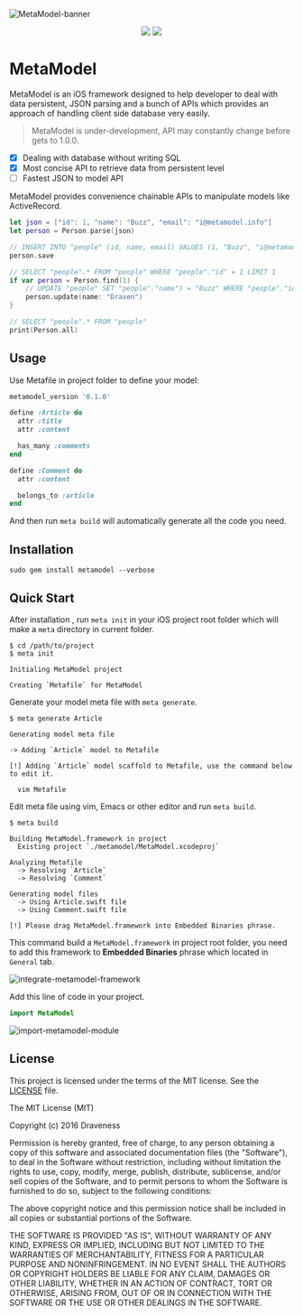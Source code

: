 ![MetaModel-banner](./images/banner.png)

<p align="center">
<a href="https://github.com/draveness/metamodel/blob/master/LICENSE"><img src="https://img.shields.io/badge/license-MIT-green.svg?style=flat"></a>
<a href="http://rubygems.org/gems/metamodel"><img src="https://img.shields.io/gem/v/metamodel.svg?style=flat"></a>
</p>

# MetaModel

MetaModel is an iOS framework designed to help developer to deal with data persistent, JSON parsing and a bunch of APIs which provides an approach of handling client side database very easily.

> MetaModel is under-development, API may constantly change before gets to 1.0.0.

+ [x] Dealing with database without writing SQL
+ [x] Most concise API to retrieve data from persistent level
+ [ ] Fastest JSON to model API

MetaModel provides convenience chainable APIs to manipulate models like ActiveRecord.

```swift
let json = ["id": 1, "name": "Buzz", "email": "i@metamodel.info"]
let person = Person.parse(json)

// INSERT INTO "people" (id, name, email) VALUES (1, "Buzz", "i@metamodel.info")
person.save

// SELECT "people".* FROM "people" WHERE "people"."id" = 1 LIMIT 1
if var person = Person.find(1) {
    // UPDATE "people" SET "people"."name") = "Buzz" WHERE "people"."id" = 1
    person.update(name: "Draven")
}

// SELECT "people".* FROM "people"
print(Person.all)
```

## Usage

Use Metafile in project folder to define your model:

```ruby
metamodel_version '0.1.0'

define :Article do
  attr :title
  attr :content

  has_many :comments
end

define :Comment do
  attr :content

  belongs_to :article
end
```

And then run `meta build` will automatically generate all the code you need.

## Installation

```
sudo gem install metamodel --verbose
```

## Quick Start

After installation , run `meta init` in your iOS project root folder which will make a `meta` directory in current folder.

```shell
$ cd /path/to/project
$ meta init

Initialing MetaModel project

Creating `Metafile` for MetaModel
```

Generate your model meta file with `meta generate`.

```shell
$ meta generate Article

Generating model meta file

-> Adding `Article` model to Metafile

[!] Adding `Article` model scaffold to Metafile, use the command below to edit it.

  vim Metafile
```

Edit meta file using vim, Emacs or other editor and run `meta build`.

```shell
$ meta build

Building MetaModel.framework in project
  Existing project `./metamodel/MetaModel.xcodeproj`

Analyzing Metafile
  -> Resolving `Article`
  -> Resolving `Comment`

Generating model files
  -> Using Article.swift file
  -> Using Comment.swift file

[!] Please drag MetaModel.framework into Embedded Binaries phrase.
```

This command build a `MetaModel.framework` in project root folder, you need to add this framework to **Embedded Binaries** phrase which located in `General` tab.

![integrate-metamodel-framework](images/integrate-metamodel-framework.png)

Add this line of code in your project.

```swift
import MetaModel
```

![import-metamodel-module](images/import-metamodel-module.png)

## License

This project is licensed under the terms of the MIT license. See the [LICENSE](./LICENSE) file.

The MIT License (MIT)

Copyright (c) 2016 Draveness

Permission is hereby granted, free of charge, to any person obtaining a copy
of this software and associated documentation files (the "Software"), to deal
in the Software without restriction, including without limitation the rights
to use, copy, modify, merge, publish, distribute, sublicense, and/or sell
copies of the Software, and to permit persons to whom the Software is
furnished to do so, subject to the following conditions:

The above copyright notice and this permission notice shall be included in all
copies or substantial portions of the Software.

THE SOFTWARE IS PROVIDED "AS IS", WITHOUT WARRANTY OF ANY KIND, EXPRESS OR
IMPLIED, INCLUDING BUT NOT LIMITED TO THE WARRANTIES OF MERCHANTABILITY,
FITNESS FOR A PARTICULAR PURPOSE AND NONINFRINGEMENT. IN NO EVENT SHALL THE
AUTHORS OR COPYRIGHT HOLDERS BE LIABLE FOR ANY CLAIM, DAMAGES OR OTHER
LIABILITY, WHETHER IN AN ACTION OF CONTRACT, TORT OR OTHERWISE, ARISING FROM,
OUT OF OR IN CONNECTION WITH THE SOFTWARE OR THE USE OR OTHER DEALINGS IN THE
SOFTWARE.
